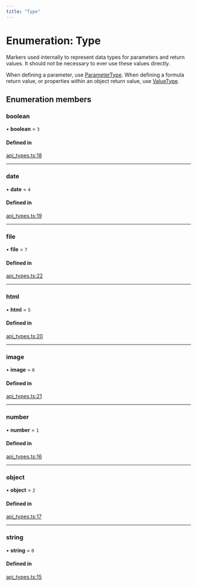 ```yaml
---
title: "Type"
---
```

# Enumeration: Type

Markers used internally to represent data types for parameters and return values.
It should not be necessary to ever use these values directly.

When defining a parameter, use [ParameterType](ParameterType.md). When defining
a formula return value, or properties within an object return value,
use [ValueType](ValueType.md).

## Enumeration members

### boolean

• **boolean** = `3`

#### Defined in

[api_types.ts:18](https://github.com/coda/packs-sdk/blob/main/api_types.ts#L18)

___

### date

• **date** = `4`

#### Defined in

[api_types.ts:19](https://github.com/coda/packs-sdk/blob/main/api_types.ts#L19)

___

### file

• **file** = `7`

#### Defined in

[api_types.ts:22](https://github.com/coda/packs-sdk/blob/main/api_types.ts#L22)

___

### html

• **html** = `5`

#### Defined in

[api_types.ts:20](https://github.com/coda/packs-sdk/blob/main/api_types.ts#L20)

___

### image

• **image** = `6`

#### Defined in

[api_types.ts:21](https://github.com/coda/packs-sdk/blob/main/api_types.ts#L21)

___

### number

• **number** = `1`

#### Defined in

[api_types.ts:16](https://github.com/coda/packs-sdk/blob/main/api_types.ts#L16)

___

### object

• **object** = `2`

#### Defined in

[api_types.ts:17](https://github.com/coda/packs-sdk/blob/main/api_types.ts#L17)

___

### string

• **string** = `0`

#### Defined in

[api_types.ts:15](https://github.com/coda/packs-sdk/blob/main/api_types.ts#L15)
